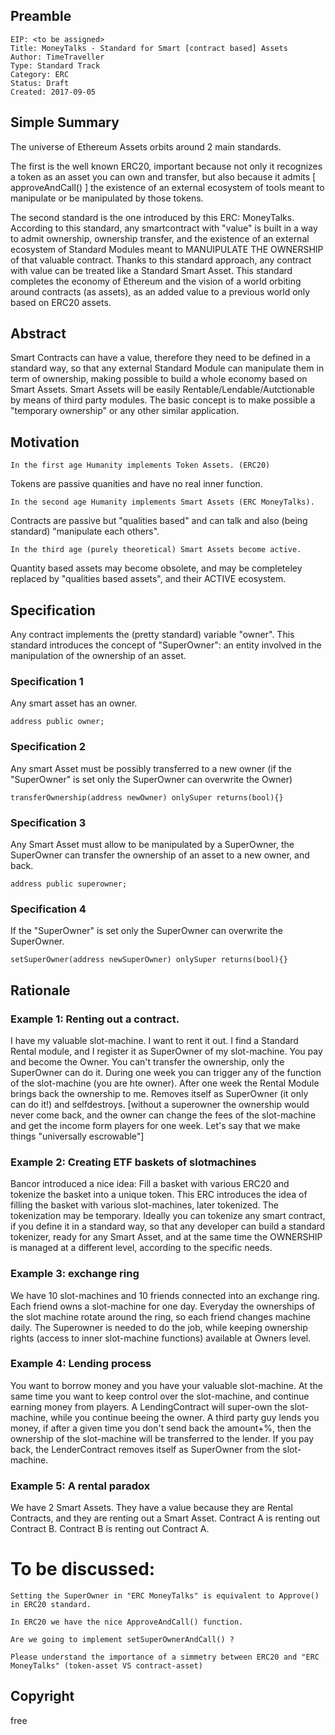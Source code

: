 
## Preamble

    EIP: <to be assigned>
    Title: MoneyTalks - Standard for Smart [contract based] Assets
    Author: TimeTraveller
    Type: Standard Track
    Category: ERC 
    Status: Draft
    Created: 2017-09-05


## Simple Summary
The universe of Ethereum Assets orbits around 2 main standards.

The first is the well known ERC20, important because not only it recognizes a token as an asset you can own and transfer, but also because it admits [ approveAndCall() ] the existence of an external ecosystem of tools meant to manipulate or be manipulated by those tokens.

The second standard is the one introduced by this ERC: MoneyTalks. According to this standard, any smartcontract with "value" is built in a way to admit ownership, ownership transfer, and the existence of an external ecosystem of Standard Modules meant to MANUIPULATE THE OWNERSHIP of that valuable contract. Thanks to this standard approach, any contract with value can be treated like a Standard Smart Asset.
This standard completes the economy of Ethereum and the vision of a world orbiting around contracts (as assets), as an added value to a previous world only based on ERC20 assets.

## Abstract
Smart Contracts can have a value, therefore they need to be defined in a standard way, so that any external Standard Module can manipulate them in term of ownership, making possible to build a whole economy based on Smart Assets. Smart Assets will be easily Rentable/Lendable/Autctionable by means of third party modules. The basic concept is to make possible a "temporary ownership" or any other similar application.

## Motivation

    In the first age Humanity implements Token Assets. (ERC20)
Tokens are passive quanities and have no real inner function.

    In the second age Humanity implements Smart Assets (ERC MoneyTalks).
Contracts are passive but "qualities based" and can talk and also (being standard)  "manipulate each others".

    In the third age (purely theoretical) Smart Assets become active.
Quantity based assets may become obsolete, and may be completeley replaced by "qualities based assets", and their ACTIVE ecosystem.


## Specification
Any contract implements the (pretty standard) variable "owner".
This standard introduces the concept of "SuperOwner": an entity involved in the manipulation of the ownership of an asset.

### Specification 1
Any smart asset has an owner.

    address public owner;

### Specification 2
Any smart Asset must be possibly transferred to a new owner
(if the "SuperOwner" is set only the SuperOwner can overwrite the Owner)

    transferOwnership(address newOwner) onlySuper returns(bool){}

### Specification 3
Any Smart Asset must allow to be manipulated by a SuperOwner, the SuperOwner can transfer the ownership of an asset to a new owner, and back.

    address public superowner;

### Specification 4
If the "SuperOwner" is set only the SuperOwner can overwrite the SuperOwner.

    setSuperOwner(address newSuperOwner) onlySuper returns(bool){}

## Rationale
### Example 1: Renting out a contract.
I have my valuable slot-machine. I want to rent it out. I find a Standard Rental module, and I register it as SuperOwner of my slot-machine. You pay and become the Owner. You can't transfer the ownership, only the SuperOwner can do it. During one week you can trigger any of the function of the slot-machine (you are hte owner). After one week the Rental Module brings back the ownership to me. Removes itself as SuperOwner (it only can do it!) and selfdestroys. [without a superowner the ownership would never come back, and the owner can change the fees of the slot-machine and get the income form players for one week. Let's say that we make things "universally escrowable"]

### Example 2: Creating ETF baskets of slotmachines
Bancor introduced a nice idea: Fill a basket with various ERC20 and tokenize the basket into a unique token.
This ERC introduces the idea of filling the basket with various slot-machines, later tokenized.
The tokenization may be temporary. Ideally you can tokenize any smart contract, if you define it in a standard way, so that any developer can build a standard tokenizer, ready for any Smart Asset, and at the same time the OWNERSHIP is managed at a different level, according to the specific needs.

### Example 3: exchange ring
We have 10 slot-machines and 10 friends connected into an exchange ring. Each friend owns a slot-machine for one day. Everyday the ownerships of the slot machine rotate around the ring, so each friend changes machine daily. The Superowner is needed to do the job, while keeping ownership rights (access to inner slot-machine functions) available at Owners level.

### Example 4: Lending process
You want to borrow money and you have your valuable slot-machine. At the same time you want to keep control over the slot-machine, and continue earning money from players. A LendingContract will super-own the slot-machine, while you continue beeing the owner. A third party guy lends you money, if after a given time you don't send back the amount+%, then the ownership of the slot-machine will be transferred to the lender. If you pay back, the LenderContract removes itself as SuperOwner from the slot-machine.

### Example 5: A rental paradox
We have 2 Smart Assets.
They have a value because they are Rental Contracts, and they are renting out a Smart Asset.
Contract A is renting out Contract B.
Contract B is renting out Contract A.


# To be discussed:

    Setting the SuperOwner in "ERC MoneyTalks" is equivalent to Approve() in ERC20 standard.

    In ERC20 we have the nice ApproveAndCall() function.

    Are we going to implement setSuperOwnerAndCall() ?
    
    Please understand the importance of a simmetry between ERC20 and "ERC MoneyTalks" (token-asset VS contract-asset)

## Copyright
free
